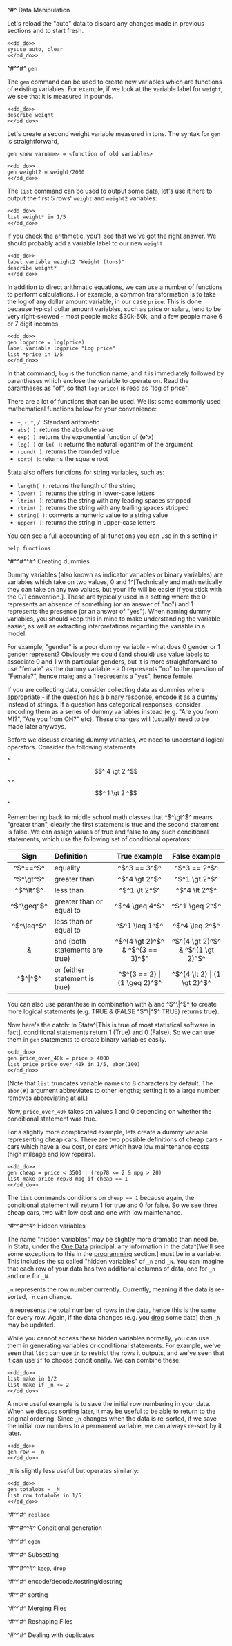 ^#^ Data Manipulation

Let's reload the "auto" data to discard any changes made in previous sections and to start fresh.

~~~~
<<dd_do>>
sysuse auto, clear
<</dd_do>>
~~~~


^#^^#^ `gen`

The `gen` command can be used to create new variables which are functions of existing variables. For example, if we look at the variable label for
`weight`, we see that it is measured in pounds.

~~~~
<<dd_do>>
describe weight
<</dd_do>>
~~~~

Let's create a second weight variable measured in tons. The syntax for `gen` is straightforward,

```
gen <new varname> = <function of old variables>
```

~~~~
<<dd_do>>
gen weight2 = weight/2000
<</dd_do>>
~~~~

The `list` command can be used to output some data, let's use it here to output the first 5 rows' `weight` and `weight2` variables:


~~~~
<<dd_do>>
list weight* in 1/5
<</dd_do>>
~~~~

If you check the arithmetic, you'll see that we've got the right answer. We should probably add a variable label to our new `weight`

~~~~
<<dd_do>>
label variable weight2 "Weight (tons)"
describe weight*
<</dd_do>>
~~~~

In addition to direct arithmatic equations, we can use a number of functions to perform calculations. For example, a common transformation is to take
the log of any dollar amount variable, in our case `price`. This is done because typical dollar amount variables, such as price or salary, tend to be
very right-skewed - most people make $30k-50k, and a few people make 6 or 7 digit incomes.

~~~~
<<dd_do>>
gen logprice = log(price)
label variable logprice "Log price"
list *price in 1/5
<</dd_do>>
~~~~

In that command, `log` is the function name, and it is immediately followed by parantheses which enclose the variable to operate on. Read the
parantheses as "of", so that `log(price)` is read as "log of price".

There are a lot of functions that can be used. We list some commonly used mathematical functions below for your convenience:

- `+`, `-`, `*`, `/`: Standard arithmetic
- `abs( )`: returns the absolute value
- `exp( )`: returns the exponential function of \(e^x\)
- `log( )` or `ln( )`: returns the natural logarithm of the argument
- `round( )`: returns the rounded value
- `sqrt( )`: returns the square root

Stata also offers functions for string variables, such as:

- `length( )`: returns the length of the string
- `lower( )`: returns the string in lower-case letters
- `ltrim( )`: returns the string with any leading spaces stripped
- `rtrim( )`: returns the string with any trailing spaces stripped
- `string( )`: converts a numeric value to a string value
- `upper( )`: returns the string in upper-case letters

You can see a full accounting of all functions you can use in this setting in

```
help functions
```


^#^^#^^#^ Creating dummies

Dummy variables (also known as indicator variables or binary variables) are variables which take on two values, 0 and 1^[Technically and mathmetically
they can take on any two values, but your life will be easier if you stick with the 0/1 convention.]. These are typically used in a setting where the
0 represents an absence of something (or an answer of "no") and 1 represents the presence (or an answer of "yes"). When naming dummy variables, you
should keep this in mind to make understanding the variable easier, as well as extracting interpretations regarding the variable in a model.

For example, "gender" is a poor dummy variable - what does 0 gender or 1 gender represent? Obviously we could (and should)
use [value labels](data-management.html#value-labels) to associate 0 and 1 with particular genders, but it is more straightforward to use "female" as
the dummy variable - a 0 represents "no" to the question of "Female?", hence male; and a 1 represents a "yes", hence female.

If you are collecting data, consider collecting data as dummies where appropriate - if the question has a binary response, encode it as a dummy
instead of strings. If a question has categorical responses, consider encoding them as a series of dummy variables instead (e.g. "Are you from MI?",
"Are you from OH?" etc). These changes will (usually) need to be made later anyways.

Before we discuss creating dummy variables, we need to understand logical operators. Consider the following statements

^$$^
  4 \gt 2
^$$^
^$$^
  1 \gt 2
^$$^


Remembering back to middle school math classes that ^$^\gt^$^ means "greater than", clearly the first statement is true and the second statement is
false. We can assign values of true and false to any such conditional statements, which use the following set of conditional operators:

| Sign       | Definition                     | True example                        | False example                      |
|:----------:|:-------------------------------|:-----------------------------------:|:----------------------------------:|
| ^$^==^$^   | equality                       | ^$^3 == 3^$^                        | ^$^3 == 2^$^                       |
| ^$^\gt^$^  | greater than                   | ^$^4 \gt 2^$^                       | ^$^1 \gt 2^$^                      |
| ^$^\lt^$^  | less  than                     | ^$^1 \lt 2^$^                       | ^$^4 \lt 2^$^                      |
| ^$^\geq^$^ | greater than or equal to       | ^$^4 \geq 4^$^                      | ^$^1 \geq 2^$^                     |
| ^$^\leq^$^ | less than or equal to          | ^$^1 \leq 1^$^                      | ^$^4 \leq 2^$^                     |
| \&         | and (both statements are true) | ^$^(4 \gt 2)^$^ \& ^$^(3 == 3)^$^   | ^$^(4 \gt 2)^$^ \& ^$^(1 \gt 2)^$^ |
| ^$^\|^$^   | or (either statement is true)  | ^$^(3 == 2) \| (1 \geq 2)^$^        | ^$^(4 \lt 2) \| (1 \gt 2)^$^       |

You can also use paranthese in combination with \& and ^$^\|^$^ to create more logical statements (e.g. TRUE \& (FALSE ^$^\|^$^ TRUE) returns true).

Now here's the catch: In Stata^[This is true of most statistical software in fact], conditional statements return 1 (True) and 0 (False). So we can
use them in `gen` statements to create binary variables easily.

~~~~
<<dd_do>>
gen price_over_40k = price > 4000
list price price_over_40k in 1/5, abbr(100)
<</dd_do>>
~~~~

(Note that `list` truncates variable names to 8 characters by default. The `abbr(#)` argument abbreviates to other lengths; setting it to a large
number removes abbreviating at all.)

Now, `price_over_40k` takes on values 1 and 0 depending on whether the conditional statement was true.

For a slightly more complicated example, lets create a dummy variable representing cheap cars. There are two possible definitions of cheap cars - cars
which have a low cost, or cars which have low maintenance costs (high mileage and low repairs).

~~~~
<<dd_do>>
gen cheap = price < 3500 | (rep78 <= 2 & mpg > 20)
list make price rep78 mpg if cheap == 1
<</dd_do>>
~~~~

The `list` commands conditions on `cheap == 1` because again, the conditional statement will return 1 for true and 0 for false. So we see three cheap
cars, two with low cost and one with low maintenance.

^#^^#^^#^ Hidden variables

The name "hidden variables" may be slightly more dramatic than need be. In Stata, under the [One Data](basics.html#one-data) principal, any
information in the data^[We'll see some exceptions to this in the [programming](programming.html) section.] must be in a variable. This includes the
so called "hidden variables" of `_n` and `_N`. You can imagine that each row of your data has two additional columns of data, one for `_n` and one for `_N`.

`_n` represents the row number currently. Currently, meaning if the data is re-sorted, `_n` can change.

`_N` represents the total number of rows in the data, hence this is the same for every row. Again, if the data changes (e.g. you [drop](#keep-drop)
some data) then `_N` may be updated.

While you cannot access these hidden variables normally, you can use them in generating variables or conditional statements. For example, we've seen
that `list` can use `in` to restrict the rows it outputs, and we've seen that it can use `if` to choose conditionally. We can combine these:

~~~~
<<dd_do>>
list make in 1/2
list make if _n <= 2
<</dd_do>>
~~~~

A more useful example is to save the initial row numbering in your data. When we discuss [sorting](#sorting) later, it may be useful to be able to
return to the original ordering. Since `_n` changes when the data is re-sorted, if we save the initial row numbers to a permanent variable, we can
always re-sort by it later.

~~~~
<<dd_do>>
gen row = _n
<</dd_do>>
~~~~

`_N` is slightly less useful but operates similarly:

~~~~
<<dd_do>>
gen totalobs = _N
list row totalobs in 1/5
<</dd_do>>
~~~~







^#^^#^ `replace`

^#^^#^^#^ Conditional generation

^#^^#^ `egen`

^#^^#^ Subsetting

^#^^#^^#^ `keep`, `drop`

^#^^#^ encode/decode/tostring/destring

^#^^#^ sorting

^#^^#^ Merging Files

^#^^#^ Reshaping Files

^#^^#^ Dealing with duplicates
